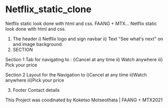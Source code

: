 # Netflix_static_clone
Netflix static look done with html and css. FAANG + MTX...
Netflix static look done with html and css.


1. The header 
 i) Netflix logo and sign navbar
 ii) Text "See what's next" on and image background.
 2. SECTION

Section 1
Tab for navigating to : 
i)Cancel at any time
ii) Watch anywhere
iii) Pick your price

Section 2
Layout for the Navigation to i)Cancel at any time   ii)Watch anywhere iii)Pick your price


3. Footer 
Contact details

This Project was coodinated by Koketso Motseothata | FAANG + MTX2021
